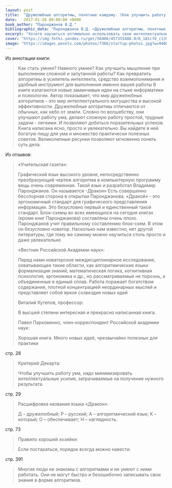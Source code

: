 ```yaml
---
layout: post
title:  "Дружелюбные алгоритмы, понятные каждому. (Как улучшить работу ума без лишних хлопот)"
date:   2017-01-28 00:00:00 +0000
book_author: "Паронджанов В.Д."
bibliographic_data: "Паронджанов В.Д. «Дружелюбные алгоритмы, понятные каждому. (Как улучшить работу ума без лишних хлопот)».– М.: ДМК Пресс, 2016, 464 с."
excerpt: "Хотите научиться оптимально использовать свои интеллектуальные ресурсы? — Осваивайте алгоритмический язык ДРАКОН. Предлагаемая книга научит выражать свои мысли и планы в форме наглядных алгоритмических чертежей."
cover: "https://img-fotki.yandex.ru/get/56406/457355488.0/0_181c7d_c139572b_orig.jpg"
image: "https://images.pexels.com/photos/7366/startup-photos.jpg?w=940&h=650&auto=compress&cs=tinysrgb"
---
```


Из аннотации книги:

> Как стать умнее? Намного умнее?
> Как улучшить мышление при выполнении сложной и запутанной работы?
> Как превратить алгоритмы в усилитель интеллекта, средство взаимопонимания и удобный инструмент для выполнения именно вашей работы
> В книге излагаются новые заманчивые идеи на стыке информатики и психологии. Автор показывает, что мир дружелюбных алгоритмов - это мир интеллектуального могущества и высокой эффективности.
> Дружелюбные алгоритмы отличаются от обычных, как небо от земли. Словно по волшебству, они улучшают работу ума, делают сложную работу простой, трудные задачи - легкими. И позволяют добиться поразительных успехов.
> Книга написана ясно, просто и увлекательно. Вы найдете в ней богатую пищу для ума и множество практически полезных советов. Великолепные рисунки позволяют мгновенно понять суть дела.

Из отзывов:

> «Учительская газета»:
>
> Графический язык высокого уровня, непосредственно преобразующий чертеж алгоритма в компьютерную программу вещь очень современная. Такой язык и разработал Владимир Паронджанов. Он называется -Дракон» Есть совершенно бесспорная сторона в открытии Паронджанова. «Дракой» - это эргономичный стандарт для графического представления информации. Это безусловно первый и единственный такой стандарт. Блок-схемы во всех имеющихся на сегодня книгах (кроме книг Паронджанова) составлены очень плохо. Паронджанов учит правильному составлению блок-схем. В этом он безусловно новатор. Насколько нам известно, нет другой литературы, где тому же самому можно научиться столь просто и даже увлекательно
>
> «Вестник Российской Академии наук»:
>
> Перед нами новаторское междисциплинарное исследование, охватывающее такие области, как алгоритмические языки формализация знаний, математическая логика, когнитивная психология, эргономика и др., но рассматриваемые не порознь, а объединенные в единый сплав. Работа поражает богатством содержания, плотной концентрацией неординарных мыслей и представляет собой яркое созвездие новых идей
>
> Виталий Кутепов, профессор:
>
> В высшей степени интересная и прекрасно написанная книга.
>
> Павел Пархоменко, член-корреспондент Российской академии наук:
>
> Хорошая книга. Много новых идей, чрезвычайно полезных для практики

стр. 28

> Критерий Декарта:
>
> Чтобы улучшить работу ума, надо минимизировать интеллектуальные усилия, затрачиваемые на получение нужного результата.

стр. 29

> Расшифровка названия языка «Дракон»:
>
> Д – дружелюбный; Р – русский; А – алгоритмический язык; К – который; О – обеспечивает; Н – наглядность.

стр. 73

> Правило хорошей хозяйки:
>
> Если постараться, порядок всегда можно навести.

стр. 391 

> Многие люди не знакомы с алгоритмами и не умеют с ними работать. Они не могут быстро и безошибочно записывать свои знания в форме алгоритмов.
